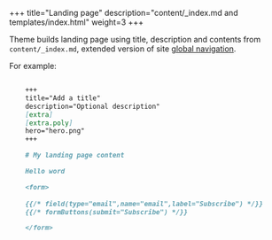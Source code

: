 +++
title="Landing page"
description="content/_index.md and templates/index.html"
weight=3
+++

Theme builds landing page using title, description and contents from `content/_index.md`, extended version of site [global navigation](/navigation).

For example:

```markdown

    +++
    title="Add a title"
    description="Optional description"
    [extra]
    [extra.poly]
    hero="hero.png"
    +++

    # My landing page content

    Hello word

    <form>
    
    {{/* field(type="email",name="email",label="Subscribe") */}}
    {{/* formButtons(submit="Subscribe") */}}

    </form>


```